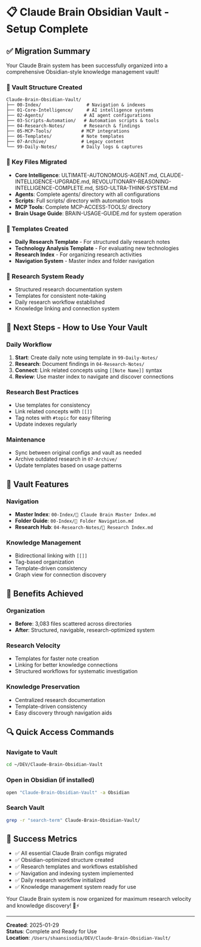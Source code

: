 # 📋 Claude Brain Obsidian Vault - Setup Complete

## ✅ Migration Summary

Your Claude Brain system has been successfully organized into a comprehensive Obsidian-style knowledge management vault!

### 📁 Vault Structure Created
```
Claude-Brain-Obsidian-Vault/
├── 00-Index/                 # Navigation & indexes
├── 01-Core-Intelligence/     # AI intelligence systems  
├── 02-Agents/               # AI agent configurations
├── 03-Scripts-Automation/   # Automation scripts & tools
├── 04-Research-Notes/       # Research & findings
├── 05-MCP-Tools/           # MCP integrations
├── 06-Templates/           # Note templates
├── 07-Archive/             # Legacy content
└── 99-Daily-Notes/         # Daily logs & captures
```

### 🚀 Key Files Migrated
- **Core Intelligence**: ULTIMATE-AUTONOMOUS-AGENT.md, CLAUDE-INTELLIGENCE-UPGRADE.md, REVOLUTIONARY-REASONING-INTELLIGENCE-COMPLETE.md, SISO-ULTRA-THINK-SYSTEM.md
- **Agents**: Complete agents/ directory with all configurations
- **Scripts**: Full scripts/ directory with automation tools
- **MCP Tools**: Complete MCP-ACCESS-TOOLS/ directory
- **Brain Usage Guide**: BRAIN-USAGE-GUIDE.md for system operation

### 📝 Templates Created
- **Daily Research Template** - For structured daily research notes
- **Technology Analysis Template** - For evaluating new technologies
- **Research Index** - For organizing research activities
- **Navigation System** - Master index and folder navigation

### 🔬 Research System Ready
- Structured research documentation system
- Templates for consistent note-taking
- Daily research workflow established
- Knowledge linking and connection system

## 🎯 Next Steps - How to Use Your Vault

### Daily Workflow
1. **Start**: Create daily note using template in `99-Daily-Notes/`
2. **Research**: Document findings in `04-Research-Notes/`
3. **Connect**: Link related concepts using `[[Note Name]]` syntax
4. **Review**: Use master index to navigate and discover connections

### Research Best Practices
- Use templates for consistency
- Link related concepts with `[[]]`
- Tag notes with `#topic` for easy filtering
- Update indexes regularly

### Maintenance
- Sync between original configs and vault as needed
- Archive outdated research in `07-Archive/`
- Update templates based on usage patterns

## 🧠 Vault Features

### Navigation
- **Master Index**: `00-Index/🧠 Claude Brain Master Index.md`
- **Folder Guide**: `00-Index/📁 Folder Navigation.md`
- **Research Hub**: `04-Research-Notes/🔬 Research Index.md`

### Knowledge Management
- Bidirectional linking with `[[]]`
- Tag-based organization
- Template-driven consistency
- Graph view for connection discovery

## 🚀 Benefits Achieved

### Organization
- **Before**: 3,083 files scattered across directories
- **After**: Structured, navigable, research-optimized system

### Research Velocity
- Templates for faster note creation
- Linking for better knowledge connections
- Structured workflows for systematic investigation

### Knowledge Preservation
- Centralized research documentation
- Template-driven consistency
- Easy discovery through navigation aids

## 🔍 Quick Access Commands

### Navigate to Vault
```bash
cd ~/DEV/Claude-Brain-Obsidian-Vault
```

### Open in Obsidian (if installed)
```bash
open "Claude-Brain-Obsidian-Vault" -a Obsidian
```

### Search Vault
```bash
grep -r "search-term" Claude-Brain-Obsidian-Vault/
```

## 🎉 Success Metrics

- ✅ All essential Claude Brain configs migrated
- ✅ Obsidian-optimized structure created
- ✅ Research templates and workflows established
- ✅ Navigation and indexing system implemented
- ✅ Daily research workflow initialized
- ✅ Knowledge management system ready for use

Your Claude Brain system is now organized for maximum research velocity and knowledge discovery! 🧠⚡

---
**Created**: 2025-01-29  
**Status**: Complete and Ready for Use  
**Location**: `/Users/shaansisodia/DEV/Claude-Brain-Obsidian-Vault/`